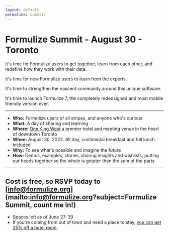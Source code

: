 ```yaml
---
layout: default
permalink: summit/
---
```


# Formulize Summit - August 30 - Toronto

It's time for Formulize users to get together, learn from each other, and redefine how they work with their data.

It's time for new Formulize users to learn from the experts.

It's time to strengthen the nascent community around this unique software.

It's time to launch Formulize 7, the completely rededsigned and most mobile friendly version ever.

---

* **Who:** Formulize users of all stripes, and anyone who's curious
* **What:** A day of sharing and learning
* **Where:** [One King West](https://www.onekingwest.com) a premier hotel and meeting venue in the heart of downtown Toronto
* **When:** August 30, 2022. All day, continental breakfast and full lunch included
* **Why:** To see what's possible and imagine the future
* **How:** Demos, examples, stories, sharing insights and wishlists, putting our heads together so the whole is greater than the sum of the parts

---

## Cost is free, so RSVP today to [info@formulize.org](mailto:info@formulize.org?subject=Formulize Summit, count me in!)
* Spaces left as of June 27: 39
* If you're coming from out of town and need a place to stay, [you can get 25% off a hotel room](https://reservations.travelclick.com/95964?groupID=3556585).



